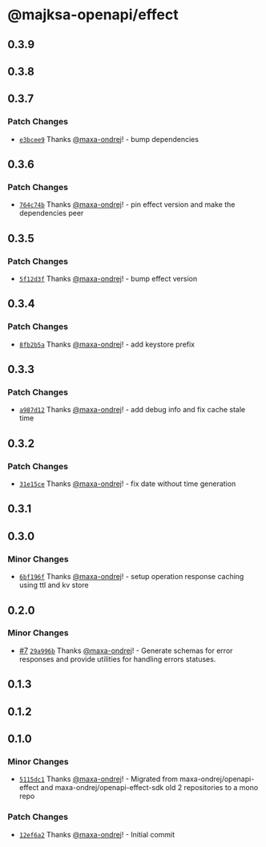 # @majksa-openapi/effect

## 0.3.9

## 0.3.8

## 0.3.7

### Patch Changes

- [`e3bcee9`](https://github.com/maxa-ondrej/openapi/commit/e3bcee9a38ba3ab88e22ba53a9c4e7101bc230c0) Thanks [@maxa-ondrej](https://github.com/maxa-ondrej)! - bump dependencies

## 0.3.6

### Patch Changes

- [`764c74b`](https://github.com/maxa-ondrej/openapi/commit/764c74bb5125d5bb492290c15e4d0850120ea5a1) Thanks [@maxa-ondrej](https://github.com/maxa-ondrej)! - pin effect version and make the dependencies peer

## 0.3.5

### Patch Changes

- [`5f12d3f`](https://github.com/maxa-ondrej/openapi/commit/5f12d3f221439bb7f2d729bac3080f993bba6085) Thanks [@maxa-ondrej](https://github.com/maxa-ondrej)! - bump effect version

## 0.3.4

### Patch Changes

- [`8fb2b5a`](https://github.com/maxa-ondrej/openapi/commit/8fb2b5a568163bd4086cf8445b57702fe016a1c7) Thanks [@maxa-ondrej](https://github.com/maxa-ondrej)! - add keystore prefix

## 0.3.3

### Patch Changes

- [`a987d12`](https://github.com/maxa-ondrej/openapi/commit/a987d122ea1073c22e9bb119a520d8881c90ab93) Thanks [@maxa-ondrej](https://github.com/maxa-ondrej)! - add debug info and fix cache stale time

## 0.3.2

### Patch Changes

- [`31e15ce`](https://github.com/maxa-ondrej/openapi/commit/31e15ce3ed1db3ef7128d686b81ebdb0675bd50a) Thanks [@maxa-ondrej](https://github.com/maxa-ondrej)! - fix date without time generation

## 0.3.1

## 0.3.0

### Minor Changes

- [`6bf196f`](https://github.com/maxa-ondrej/openapi/commit/6bf196fa1915dbf829fb7c9314f884c40ad3aa29) Thanks [@maxa-ondrej](https://github.com/maxa-ondrej)! - setup operation response caching using ttl and kv store

## 0.2.0

### Minor Changes

- [#7](https://github.com/maxa-ondrej/openapi/pull/7) [`29a996b`](https://github.com/maxa-ondrej/openapi/commit/29a996b07d8934aec4aaa64e6fb92178331310c3) Thanks [@maxa-ondrej](https://github.com/maxa-ondrej)! - Generate schemas for error responses and provide utilities for handling errors statuses.

## 0.1.3

## 0.1.2

## 0.1.0

### Minor Changes

- [`5115dc1`](https://github.com/maxa-ondrej/openapi/commit/5115dc122a1db28ea52da223b84df2733f9991f1) Thanks [@maxa-ondrej](https://github.com/maxa-ondrej)! - Migrated from maxa-ondrej/openapi-effect and maxa-ondrej/openapi-effect-sdk old 2 repositories to a mono repo

### Patch Changes

- [`12ef6a2`](https://github.com/maxa-ondrej/openapi/commit/12ef6a2261eaadaf217146694ac0fa5b7167c9e0) Thanks [@maxa-ondrej](https://github.com/maxa-ondrej)! - Initial commit
